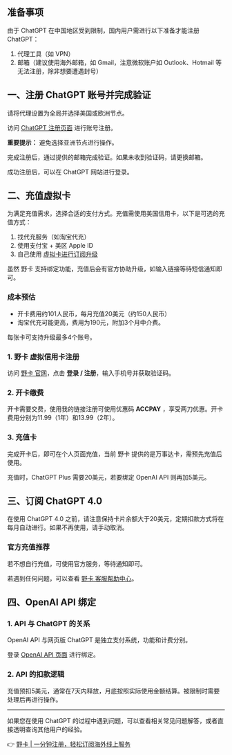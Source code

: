 ## 准备事项

由于 ChatGPT 在中国地区受到限制，国内用户需进行以下准备才能注册 ChatGPT：

1. 代理工具（如 VPN）
2. 邮箱（建议使用海外邮箱，如 Gmail，注意微软账户如 Outlook、Hotmail 等无法注册，除非想要遭遇封号）

## 一、注册 ChatGPT 账号并完成验证

请将代理设置为全局并选择美国或欧洲节点。

访问 [ChatGPT 注册页面](https://chat.openai.com/auth/login) 进行账号注册。

**重要提示：** 避免选择亚洲节点进行操作。

完成注册后，通过提供的邮箱完成验证。如果未收到验证码，请更换邮箱。

成功注册后，可以在 ChatGPT 网站进行登录。

## 二、充值虚拟卡

为满足充值需求，选择合适的支付方式。充值需使用美国信用卡，以下是可选的充值方式：

1. 找代充服务（如淘宝代充）
2. 使用支付宝 + 美区 Apple ID 
3. 自己使用 [虚拟卡进行订阅升级](https://bit.ly/bewildcard)

虽然 野卡 支持绑定功能，充值后会有官方协助升级，如输入链接等待短信通知即可。

### 成本预估

- 开卡费用约101人民币，每月充值20美元（约150人民币）
- 淘宝代充可能更高，费用为190元，附加3个月中介费。

每张卡可支持升级最多4个账号。

### 1. 野卡 虚拟信用卡注册

访问 [野卡 官网](https://bit.ly/bewildcard)，点击 **登录 / 注册**，输入手机号并获取验证码。

### 2. 开卡缴费

开卡需要交费，使用我的链接注册可使用优惠码 **ACCPAY** ，享受两刀优惠。开卡费用分别为11.99（1年）和13.99（2年）。

### 3. 充值卡

完成开卡后，即可在个人页面充值，当前 野卡 提供的是万事达卡，需预先充值后使用。

充值时，ChatGPT Plus 需要20美元，若要绑定 OpenAI API 则再加5美元。

## 三、订阅 ChatGPT 4.0

在使用 ChatGPT 4.0 之前，请注意保持卡片余额大于20美元，定期扣款方式将在每月自动进行。如果不再使用，请手动取消。

### 官方充值推荐

若不想自行充值，可使用官方服务，等待通知即可。

若遇到任何问题，可以查看 [野卡 客服帮助中心](https://help.bewildcard.com/zh-CN/)。

## 四、OpenAI API 绑定

### 1. API 与 ChatGPT 的关系

OpenAI API 与网页版 ChatGPT 是独立支付系统，功能和计费分别。

登录 [OpenAI API 页面](https://platform.openai.com/apps) 进行绑定。

### 2. API 的扣款逻辑

充值预扣5美元，通常在7天内释放，月底按照实际使用金额结算。被限制时需要处理后再进行操作。

---

如果您在使用 ChatGPT 的过程中遇到问题，可以查看相关常见问题解答，或者直接透明查询其他用户的经验。

👉 [野卡 | 一分钟注册，轻松订阅海外线上服务](https://bit.ly/bewildcard)